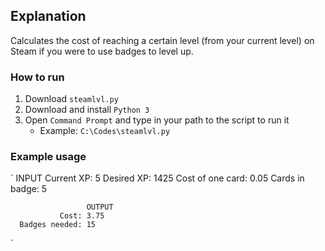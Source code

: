 ## Explanation
Calculates the cost of reaching a certain level (from your current level) on Steam if you were to use badges to level up.

### How to run
1. Download ```steamlvl.py```
2. Download and install ```Python 3```
3. Open ```Command Prompt``` and type in your path to the script to run it
   - Example: ```C:\Codes\steamlvl.py```

### Example usage
 `                    INPUT
         Current XP: 5
         Desired XP: 1425
   Cost of one card: 0.05
     Cards in badge: 5

                     OUTPUT
               Cost: 3.75
      Badges needed: 15
`
